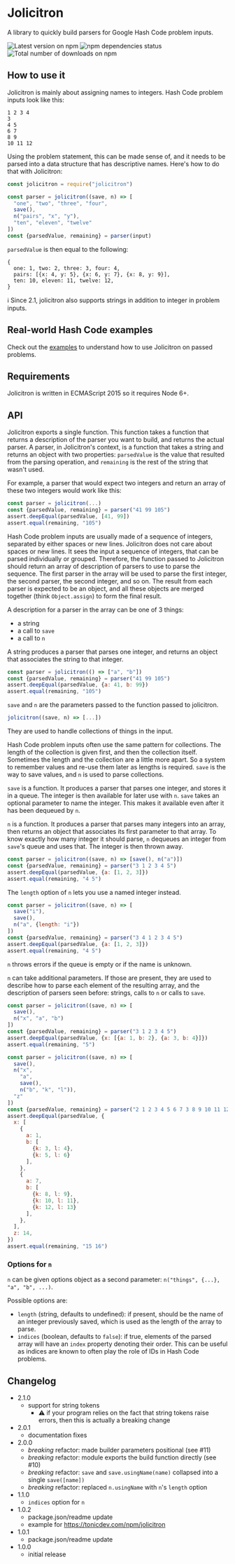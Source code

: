 # Jolicitron

A library to quickly build parsers for Google Hash Code problem inputs.

![Latest version on npm](https://img.shields.io/npm/v/jolicitron.svg)
![npm dependencies status](https://img.shields.io/david/hgwood/jolicitron.svg)
![Total number of downloads on npm](https://img.shields.io/npm/dt/jolicitron.svg)

## How to use it

Jolicitron is mainly about assigning names to integers. Hash Code problem
inputs look like this:

```
1 2 3 4
3
4 5
6 7
8 9
10 11 12
```

Using the problem statement, this can be made sense of, and it needs to be
parsed into a data structure that has descriptive names. Here's how to do
that with Jolicitron:

```js
const jolicitron = require("jolicitron")

const parser = jolicitron((save, n) => [
  "one", "two", "three", "four",
  save(),
  n("pairs", "x", "y"),
  "ten", "eleven", "twelve"
])
const {parsedValue, remaining} = parser(input)
```

`parsedValue` is then equal to the following:

```
{
  one: 1, two: 2, three: 3, four: 4,
  pairs: [{x: 4, y: 5}, {x: 6, y: 7}, {x: 8, y: 9}],
  ten: 10, eleven: 11, twelve: 12,
}
```

ℹ Since 2.1, jolicitron also supports strings in addition to integer in problem
inputs.

## Real-world Hash Code examples

Check out the [examples](https://github.com/hgwood/hash-code-parser/tree/master/examples)
to understand how to use Jolicitron on passed problems.

## Requirements

Jolicitron is written in ECMAScript 2015 so it requires Node 6+.

## API

Jolicitron exports a single function. This function takes a function that
returns a description of the parser you want to
build, and returns the actual parser. A parser, in Jolicitron's context, is
a function that takes a string and returns an object with two
properties: `parsedValue` is the value that resulted from the parsing
operation, and `remaining` is the rest of the string that wasn't used.

For example, a parser that would expect two integers and return an array of
these two integers would work like this:

```js
const parser = jolicitron(...)
const {parsedValue, remaining} = parser("41 99 105")
assert.deepEqual(parsedValue, [41, 99])
assert.equal(remaining, "105")
```

Hash Code problem inputs are usually made of a sequence of integers, separated
by either spaces or new lines. Jolicitron does not care about spaces or new
lines. It sees the input a sequence of integers, that can be parsed
individually or grouped. Therefore, the function passed to Jolicitron should
return an array of description of parsers to use to parse the sequence. The
first parser in the array will be used to parse the first integer, the
second parser, the second integer, and so on. The result from each parser is
expected to be an object, and all these objects are merged together (think
`Object.assign`) to form the final result.

A description for a parser in the array can be one of 3 things:
- a string
- a call to `save`
- a call to `n`

A string produces a parser that parses one integer, and returns an object that
associates the string to that integer.

```js
const parser = jolicitron(() => ["a", "b"])
const {parsedValue, remaining} = parser("41 99 105")
assert.deepEqual(parsedValue, {a: 41, b: 99})
assert.equal(remaining, "105")
```

`save` and `n` are the parameters passed to the function passed to
jolicitron.

```js
jolicitron((save, n) => [...])
```

They are used to handle collections of things in the input.

Hash Code problem inputs often use the same pattern for collections. The
length of the collection is given first, and then the collection itself.
Sometimes the length and the collection are a little more apart. So a system
to remember values and re-use them later as lengths is required. `save` is
the way to save values, and `n` is used to parse collections.

`save` is a function. It produces a parser that parses one integer, and
stores it in a queue. The integer is then available for later use with `n`.
`save` takes an optional parameter to name the integer. This makes it
available even after it has been dequeued by `n`.

`n` is a function. It produces a parser that parses many integers into an
array, then returns an object that associates its first parameter to that
array. To know exactly how many integer it should parse, `n` dequeues an
integer from `save`'s queue and uses that. The integer is then thrown away.

```js
const parser = jolicitron((save, n) => [save(), n("a")])
const {parsedValue, remaining} = parser("3 1 2 3 4 5")
assert.deepEqual(parsedValue, {a: [1, 2, 3]})
assert.equal(remaining, "4 5")
```

The `length` option of `n` lets you use a named integer instead.

```js
const parser = jolicitron((save, n) => [
  save("i"),
  save(),
  n("a", {length: "i"})
])
const {parsedValue, remaining} = parser("3 4 1 2 3 4 5")
assert.deepEqual(parsedValue, {a: [1, 2, 3]})
assert.equal(remaining, "4 5")
```

`n` throws errors if the queue is empty or if the name is unknown.

`n` can take additional parameters. If those are present, they are used to
describe how to parse each element of the resulting array, and the description
of parsers seen before: strings, calls to `n` or calls to `save`.

```js
const parser = jolicitron((save, n) => [
  save(),
  n("x", "a", "b")
])
const {parsedValue, remaining} = parser("3 1 2 3 4 5")
assert.deepEqual(parsedValue, {x: [{a: 1, b: 2}, {a: 3, b: 4}]})
assert.equal(remaining, "5")
```

```js
const parser = jolicitron((save, n) => [
  save(),
  n("x",
    "a",
    save(),
    n("b", "k", "l")),
  "z"
])
const {parsedValue, remaining} = parser("2 1 2 3 4 5 6 7 3 8 9 10 11 12 13 14 15 16")
assert.deepEqual(parsedValue, {
  x: [
    {
      a: 1,
      b: [
        {k: 3, l: 4},
        {k: 5, l: 6}
      ],
    },
    {
      a: 7,
      b: [
        {k: 8, l: 9},
        {k: 10, l: 11},
        {k: 12, l: 13}
      ],
    },
  ],
  z: 14,
})
assert.equal(remaining, "15 16")
```

### Options for `n`

`n` can be given options object as a second parameter: `n("things", {...}, "a", "b", ...)`.

Possible options are:
- `length` (string, defaults to undefined): if present, should be the name of
an integer previously saved, which is used as the length of the array to parse.
- `indices` (boolean, defaults to `false`): if true, elements of the parsed
array will have an `index` property denoting their order. This can be useful
as indices are known to often play the role of IDs in Hash Code problems.

## Changelog

- 2.1.0
  - support for string tokens
    - ⚠ if your program relies on the fact that string tokens raise errors, then this is actually a breaking change
- 2.0.1
  - documentation fixes
- 2.0.0
  - *breaking* refactor: made builder parameters positional (see #11)
  - *breaking* refactor: module exports the build function directly (see #10)
  - *breaking* refactor: `save` and `save.usingName(name)` collapsed into a single `save([name])`
  - *breaking* refactor: replaced `n.usingName` with `n`'s `length` option
- 1.1.0
  - `indices` option for `n`
- 1.0.2
  - package.json/readme update
  - example for https://tonicdev.com/npm/jolicitron
- 1.0.1
  - package.json/readme update
- 1.0.0
  - initial release

